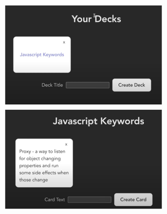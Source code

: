 ![alt text](https://github.com/justusa212/flashDemo/blob/main/app%20screenshot%202.png)

![alt text](https://github.com/justusa212/flashDemo/blob/main/app%20screenshot.png)
